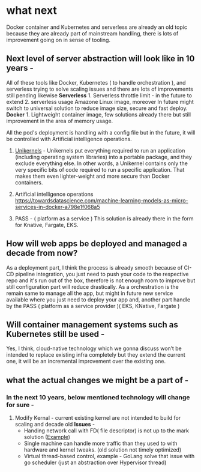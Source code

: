 # what next

Docker container and  Kubernetes and serverless are already an old topic because they are already part of mainstream handling, there is lots of improvement going on in sense of tooling.



## Next level of server abstraction will look like in 10 years -
   All of these tools like Docker, Kubernetes ( to handle orchestration ), and serverless trying to solve scaling issues and there are lots of improvements still pending likewise 
   **Serverless**
    1. Serverless throttle limit - in the future to extend
    2. serverless usage Amazone Linux image, moreover In future might switch to universal solution to reduce image size, secure and fast deploy.
    **Docker**
    1. Lightweight container image, few solutions already there but still improvement in the area of memory usage.
    
 All the pod's deployment is handling with a config file but in the future, it will be controlled with Artificial intelligence operations.
1. [Unikernels](http://unikernel.org/) -
           Unikernels put everything required to run an application (including operating system libraries) into a portable package, and they exclude everything else. In other words, a Unikernel contains only the very specific bits of code required to run a specific application. That makes them even lighter-weight and more secure than Docker containers.
        
2. Artificial intelligence operations
     https://towardsdatascience.com/machine-learning-models-as-micro-services-in-docker-a798e1f068a5
3. PASS - ( platform as a service ) 
    This solution is already there in the form for Knative, Fargate, EKS.
    
## How will web apps be deployed and managed a decade from now?
 As a deployment part, I think the process is already smooth because of CI-CD pipeline integration, you just need to push your code to the respective repo and it's run out of the box, therefore is not enough room to improve but still configuration part will reduce drastically. 
 As a orchestration is the remain same to manage all the app, but might in future new service available where you just need to deploy your app and, another part handle by the PASS ( platform as a service provider )( EKS, KNative, Fargate ) 

## Will container management systems such as Kubernetes still be used - 
  Yes, I think, cloud-native technology which we gonna discuss won’t be intended to replace existing infra completely but they extend the current one, it will be an incremental improvement over the existing one.
    
    
## what the actual changes we might be a part of - 
### In the next 10 years, below mentioned technology will change for sure - 
1.  Modify Kernal - current existing kernel are not intended to build for scaling and decade old
    **Issues** - 
    *  Handing network call with FD( file descriptor) is not up to the mark solution ([Example](https://jvns.ca/blog/2017/06/03/async-io-on-linux--select--poll--and-epoll/))
    *  Single machine can handle more traffic than they used to with hardware and kernel tweaks. (old solution not timely optimized)
    *  Virtual thread-based control, example - GoLang solve that issue with go scheduler  (just an abstraction over Hypervisor thread)
